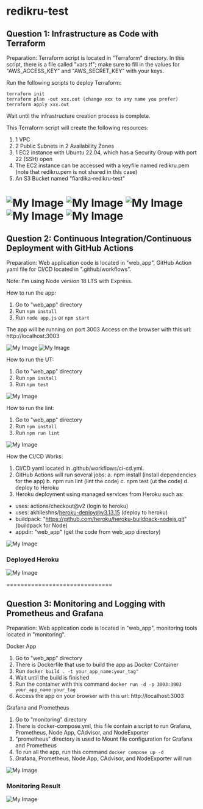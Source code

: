 # redikru-test

## Question 1: Infrastructure as Code with Terraform

Preparation: Terraform script is located in "Terraform" directory. In this script, there is a file called "vars.tf"; make sure to fill in the values for "AWS_ACCESS_KEY" and "AWS_SECRET_KEY" with your keys.

Run the following scripts to deploy Terraform:
```
terraform init
terraform plan -out xxx.out (change xxx to any name you prefer)
terraform apply xxx.out
```
Wait until the infrastructure creation process is complete.

This Terraform script will create the following resources:

1. 1 VPC
2. 2 Public Subnets in 2 Availability Zones
3. 1 EC2 instance with Ubuntu 22.04, which has a Security Group with port 22 (SSH) open
4. The EC2 instance can be accessed with a keyfile named redikru.pem (note that redikru.pem is not shared in this case)
5. An S3 Bucket named "fiardika-redikru-test"

![My Image](screenshots/terraform.png)
![My Image](screenshots/vpc.png)
![My Image](screenshots/subnet.png)
![My Image](screenshots/bucket.png)
![My Image](screenshots/ssh.png)
==============================

## Question 2: Continuous Integration/Continuous Deployment with GitHub Actions

Preparation: Web application code is located in "web_app", GitHub Action yaml file for CI/CD located in ".github/workflows".

Note: I'm using Node version 18 LTS with Express.

How to run the app:
1. Go to "web_app" directory
2. Run ```npm install```
3. Run ```node app.js``` or ```npm start```

The app will be running on port 3003
Access on the browser with this url: http://localhost:3003

![My Image](screenshots/node-local-terminal.png)
![My Image](screenshots/node-local-browser.png)

How to run the UT:
1. Go to "web_app" directory
2. Run ```npm install```
3. Run ```npm test```

![My Image](screenshots/ut.png)

How to run the lint:
1. Go to "web_app" directory
2. Run ```npm install```
3. Run ```npm run lint```

![My Image](screenshots/lint.png)

How the CI/CD Works:
1. CI/CD yaml located in .github/workflows/ci-cd.yml.
2. GitHub Actions will run several jobs:
    a. npm install (install dependencies for the app)
    b. npm run lint (lint the code)
    c. npm test (ut the code)
    d. deploy to Heroku
3. Heroku deployment using managed services from Heroku such as:
- uses: actions/checkout@v2 (login to heroku)
- uses: akhileshns/heroku-deploy@v3.13.15 (deploy to heroku)
- buildpack: "https://github.com/heroku/heroku-buildpack-nodejs.git" (buildpack for Node)
- appdir: "web_app" (get the code from web_app directory)

![My Image](screenshots/ci-cd.png)

### Deployed Heroku

![My Image](screenshots/heroku.png)

==============================

## Question 3: Monitoring and Logging with Prometheus and Grafana

Preparation: Web application code is located in "web_app", monitoring tools located in "monitoring".

Docker App
1. Go to "web_app" directory
2. There is Dockerfile that use to build the app as Docker Container
3. Run ```docker build . -t your_app_name:your_tag"```
4. Wait until the build is finished
5. Run the container with this command ```docker run -d -p 3003:3003 your_app_name:your_tag```
6. Access the app on your browser with this url: http://localhost:3003

Grafana and Prometheus
1. Go to "monitoring" directory
2. There is docker-compose.yml, this file contain a script to run Grafana, Prometheus, Node App, CAdvisor, and NodeExporter
3. "prometheus" directory is used to Mount file configuration for Grafana and Prometheus
4. To run all the app, run this command ```docker compose up -d```
5. Grafana, Prometheus, Node App, CAdvisor, and NodeExporter will run

![My Image](screenshots/compose.png)

### Monitoring Result

![My Image](screenshots/grafana.png)